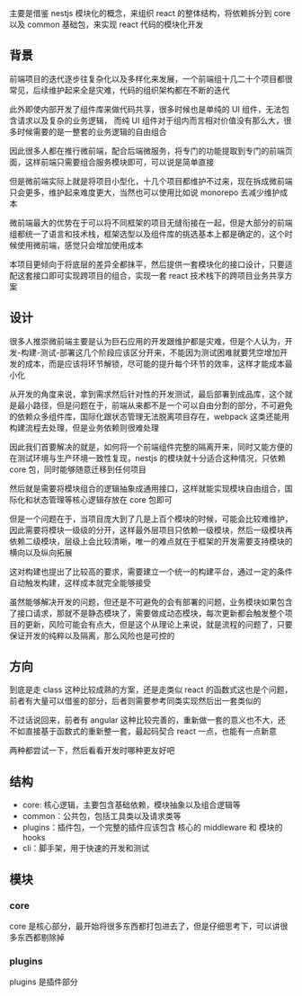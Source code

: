 主要是借鉴 nestjs 模块化的概念，来组织 react 的整体结构，将依赖拆分到 core 以及 common 基础包，来实现 react 代码的模块化开发

## 背景

前端项目的迭代逐步往复杂化以及多样化来发展，一个前端组十几二十个项目都很常见，后续维护起来全是灾难，代码的组织架构都在不断的迭代

此外即使内部开发了组件库来做代码共享，很多时候也是单纯的 UI 组件，无法包含请求以及复杂的业务逻辑， 而纯 UI 组件对于组内而言相对价值没有那么大，很多时候需要的是一整套的业务逻辑的自由组合

因此很多人都在推行微前端，配合后端微服务，将专门的功能提取到专门的前端页面，这样前端只需要组合服务模块即可，可以说是简单直接

但是微前端实际上就是将项目小型化，十几个项目都维护不过来，现在拆成微前端只会更多，维护起来难度更大，当然也可以使用比如说 monorepo 去减少维护成本

微前端最大的优势在于可以将不同框架的项目无缝衔接在一起，但是大部分的前端组都统一了语言和技术栈，框架选型以及组件库的挑选基本上都是确定的，这个时候使用微前端，感觉只会增加使用成本

本项目更倾向于将底层的差异全都抹平，然后提供一套模块化的接口设计，只要适配这套接口即可实现跨项目的组合，实现一套 react 技术栈下的跨项目业务共享方案

## 设计

很多人推崇微前端主要是认为巨石应用的开发跟维护都是灾难，但是个人认为，开发-构建-测试-部署这几个阶段应该区分开来，不能因为测试困难就要凭空增加开发的成本，而是应该将环节解锁，尽可能的提升每个环节的效率，这样才能成本最小化

从开发的角度来说，拿到需求然后针对性的开发测试，最后部署到成品库，这个就是最小路径，但是问题在于，前端从来都不是一个可以自由分割的部分，不可避免的依赖众多组件库，国际化跟状态管理无法脱离项目存在，webpack 这类还能用构建流程去处理，但是业务依赖则很难处理

因此我们首要解决的就是，如何将一个前端组件完整的隔离开来，同时又能方便的在测试环境与生产环境一致性复现，nestjs 的模块就十分适合这种情况，只依赖 core 包，同时能够随意迁移到任何项目

然后就是需要将模块组合的逻辑抽象成通用接口，这样就能实现模块自由组合，国际化和状态管理等核心逻辑存放在 core 包即可

但是一个问题在于，当项目庞大到了几是上百个模块的时候，可能会比较难维护，因此需要将模块一级级的分开，这样最外层项目只依赖一级模块，然后一级模块再依赖二级模块，层级上会比较清晰，唯一的难点就在于框架的开发需要支持模块的横向以及纵向拓展

这对构建也提出了比较高的要求，需要建立一个统一的构建平台，通过一定的条件自动触发构建，这样成本就完全能够接受

虽然能够解决开发的问题，但还是不可避免的会有部署的问题，业务模块如果包含了接口请求，那就不是静态模块了，需要做成动态模块，每次更新都会触发整个项目的更新，风险可能会有点大，但是这个从理论上来说，就是流程的问题了，只要保证开发的纯粹以及隔离，那么风险也是可控的

## 方向

到底是走 class 这种比较成熟的方案，还是走类似 react 的函数式这也是个问题，前者有大量可以借鉴的部分，后者则需要参考同类实现然后出一套类似的

不过话说回来，前者有 angular 这种比较完善的，重新做一套的意义也不大，还不如直接基于函数式的重新整一套，最起码契合 react 一点，也能有一点新意

两种都尝试一下，然后看看开发时哪种更友好吧

## 结构

- core: 核心逻辑，主要包含基础依赖，模块抽象以及组合逻辑等
- common：公共包，包括工具类以及请求类等
- plugins：插件包，一个完整的插件应该包含 核心的 middleware 和 模块的 hooks
- cli：脚手架，用于快速的开发和测试

## 模块

### core

core 是核心部分，最开始将很多东西都打包进去了，但是仔细思考下，可以讲很多东西都剔除掉

### plugins

plugins 是插件部分
